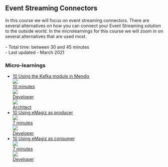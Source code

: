 <div class="ez-academy">
	<div class="ez-academy__body">
		<main class="master">
	<h2 class="title">Event Streaming Connectors</h2>
    <p>
       In this course we will focus on event streaming connectors. There are several alternatives on how you can connect your Event Streaming solution to the outside world.
	   In the microlearnings for this course we will zoom in on several alternatives that are used most.
        </br></br>
        - Total time: between 30 and 45 minutes
        </br>
        - Last updated - March 2021
    </p>
    <h3 class="title">Micro-learnings</h3>
    <ul class="strip-container">
        <li class="strip">
            <a href="../../docs/microlearning/intermediate-event-streaming-connectors-using-kafka-module-mendix" class="strip__link">
            <label for="" class="strip__label">
                <span>10</span>
                Using the Kafka module in Mendix
            </label>
            <div class="strip__attribute">
                <img class="strip__attribute-icon strip__attribute-icon--duration" src="../../img/icon-duration32.svg"/>
                <div class="strip__attribute-label">10 minutes</div>
            </div>
            <div class="strip__attribute">
                <img class="strip__attribute-icon strip__attribute-icon--roles" src="../../img/icon-roles32.svg"/>
                <div class="strip__attribute-label">Developer</div>
            </div>
			<div class="strip__attribute">
                <img class="strip__attribute-icon strip__attribute-icon--roles" src="../../img/icon-roles32.svg"/>
                <div class="strip__attribute-label">Architect</div>
            </div>
        </a>
        </li>
        <li class="strip">
            <a href="../../docs/microlearning/intermediate-event-streaming-connectors-emagiz-as-producer" class="strip__link">
            <label for="" class="strip__label">
                <span>10</span>
                Using eMagiz as producer
            </label>
            <div class="strip__attribute">
                <img class="strip__attribute-icon strip__attribute-icon--duration" src="../../img/icon-duration32.svg"/>
                <div class="strip__attribute-label">7 minutes</div>
            </div>
            <div class="strip__attribute">
                <img class="strip__attribute-icon strip__attribute-icon--roles" src="../../img/icon-roles32.svg"/>
                <div class="strip__attribute-label">Developer</div>
            </div>
        </a>
        </li>
        <li class="strip">
            <a href="../../docs/microlearning/intermediate-event-streaming-connectors-emagiz-as-consumer" class="strip__link">
            <label for="" class="strip__label">
                <span>10</span>
                Using eMagiz as consumer
            </label>
            <div class="strip__attribute">
                <img class="strip__attribute-icon strip__attribute-icon--duration" src="../../img/icon-duration32.svg"/>
                <div class="strip__attribute-label">7 minutes</div>
            </div>
            <div class="strip__attribute">
                <img class="strip__attribute-icon strip__attribute-icon--roles" src="../../img/icon-roles32.svg"/>
                <div class="strip__attribute-label">Developer</div>
            </div>
        </a>
        </li>          
    </ul>
    </main>
    </div>
</div>
